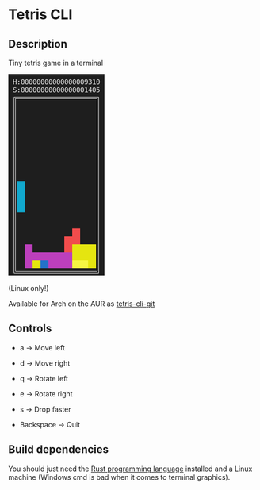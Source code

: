 # Tetris CLI

## Description

Tiny tetris game in a terminal

![screenshot](docs/img/screenshot.png)

(Linux only!)

Available for Arch on the AUR as [tetris-cli-git](https://aur.archlinux.org/packages/tetris-terminal-git)

## Controls

 + a -> Move left

 + d -> Move right
 
 + q -> Rotate left
 
 + e -> Rotate right
 
 + s -> Drop faster
 
 + Backspace -> Quit

## Build dependencies

You should just need the [Rust programming language](https://www.rust-lang.org/tools/install) installed and a Linux machine (Windows cmd is bad when it comes to terminal graphics).
